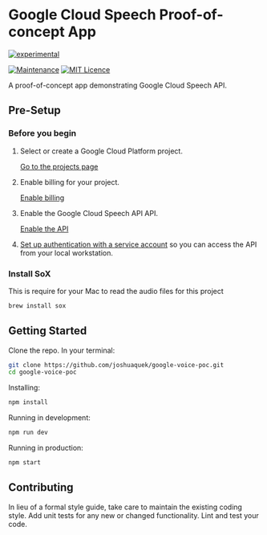 
# Google Cloud Speech Proof-of-concept App

[![experimental](http://badges.github.io/stability-badges/dist/experimental.svg)](http://github.com/badges/stability-badges)

[![Maintenance](https://img.shields.io/badge/Maintained%3F-yes-green.svg)](https://GitHub.com/Naereen/StrapDown.js/graphs/commit-activity)
[![MIT Licence](https://badges.frapsoft.com/os/mit/mit.svg?v=103)](https://opensource.org/licenses/mit-license.php)

A proof-of-concept app demonstrating Google Cloud Speech API.

## Pre-Setup

### Before you begin

1.  Select or create a Google Cloud Platform project.

    [Go to the projects page][projects]

1.  Enable billing for your project.

    [Enable billing][billing]

1.  Enable the Google Cloud Speech API API.

    [Enable the API][enable_api]

1.  [Set up authentication with a service account][auth] so you can access the
    API from your local workstation.

[projects]: https://console.cloud.google.com/project
[billing]: https://support.google.com/cloud/answer/6293499#enable-billing
[enable_api]: https://console.cloud.google.com/flows/enableapi?apiid=speech.googleapis.com
[auth]: https://cloud.google.com/docs/authentication/getting-started

### Install SoX

This is require for your Mac to read the audio files for this project

```bash
brew install sox
```

## Getting Started

Clone the repo. In your terminal:
```bash
git clone https://github.com/joshuaquek/google-voice-poc.git
cd google-voice-poc
```

Installing:
```bash
npm install
```

Running in development:
```bash
npm run dev
```

Running in production:
```bash
npm start
```

## Contributing

In lieu of a formal style guide, take care to maintain the existing coding style. Add unit tests for any new or changed functionality. Lint and test your code.
